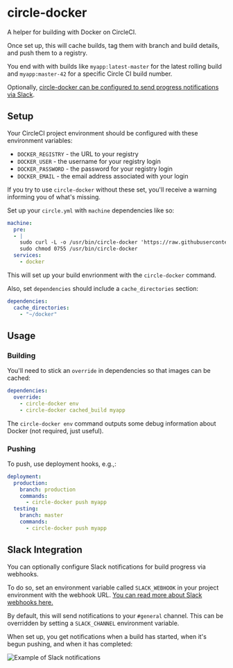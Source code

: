 # circle-docker

A helper for building with Docker on CircleCI.

Once set up, this will cache builds, tag them with branch and build details,
and push them to a registry.

You end with with builds like `myapp:latest-master` for the latest rolling
build and `myapp:master-42` for a specific Circle CI build number.

Optionally, [circle-docker can be configured to send progress notifications via Slack](#slack-integration).

## Setup

Your CircleCI project environment should be configured with these environment
variables:

* `DOCKER_REGISTRY` - the URL to your registry
* `DOCKER_USER` - the username for your registry login
* `DOCKER_PASSWORD` - the password for your registry login
* `DOCKER_EMAIL` - the email address associated with your login

If you try to use `circle-docker` without these set, you'll receive a warning
informing you of what's missing.

Set up your `circle.yml` with `machine` dependencies like so:

```yml
machine:
  pre:
  - |
    sudo curl -L -o /usr/bin/circle-docker 'https://raw.githubusercontent.com/barricadeio/circle-docker/v0.2.0/circle-docker.sh'
    sudo chmod 0755 /usr/bin/circle-docker
  services:
    - docker
```

This will set up your build envrionment with the `circle-docker` command.

Also, set `dependencies` should include a `cache_directories` section:

```yml
dependencies:
  cache_directories:
    - "~/docker"
```

## Usage

### Building

You'll need to stick an `override` in dependencies so that images can be
cached:

```yml
dependencies:
  override:
    - circle-docker env
    - circle-docker cached_build myapp
```

The `circle-docker env` command outputs some debug information about Docker (not required, just useful).

### Pushing

To push, use deployment hooks, e.g.,:

```yml
deployment:
  production:
    branch: production
    commands:
      - circle-docker push myapp
  testing:
    branch: master
    commands:
      - circle-docker push myapp
```

## Slack Integration

You can optionally configure Slack notifications for build progress via
webhooks.

To do so, set an environment variable called `SLACK_WEBHOOK` in your project
environment with the webhook URL. [You can read more about Slack webhooks here.](https://api.slack.com/incoming-webhooks)

By default, this will send notifications to your `#general` channel. This can
be overridden by setting a `SLACK_CHANNEL` environment variable.

When set up, you get notifications when a build has started, when it's begun
pushing, and when it has completed:

![Example of Slack notifications](http://i.imgur.com/U7sPELl.png)
